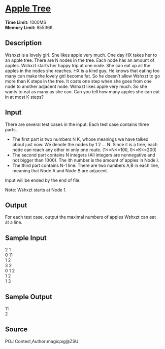 # [Apple Tree](http://poj.org/problem?id=2486)

**Time Limit:** 1000MS  
**Memory Limit:** 65536K

## Description

Wshxzt is a lovely girl. She likes apple very much. One day HX takes her to an apple tree. There are N nodes in the tree. Each node has an amount of apples. Wshxzt starts her happy trip at one node. She can eat up all the apples in the nodes she reaches. HX is a kind guy. He knows that eating too many can make the lovely girl become fat. So he doesn’t allow Wshxzt to go more than K steps in the tree. It costs one step when she goes from one node to another adjacent node. Wshxzt likes apple very much. So she wants to eat as many as she can. Can you tell how many apples she can eat in at most K steps?

## Input

There are several test cases in the input. Each test case contains three parts.
* The first part is two numbers N K, whose meanings we have talked about just now. We denote the nodes by 1 2 ... N. Since it is a tree, each node can reach any other in only one route. (1<=N<=100, 0<=K<=200)
* The second part contains N integers (All integers are nonnegative and not bigger than 1000). The ith number is the amount of apples in Node i.
* The third part contains N-1 line. There are two numbers A,B in each line, meaning that Node A and Node B are adjacent.

Input will be ended by the end of file. 

Note: Wshxzt starts at Node 1.

## Output

For each test case, output the maximal numbers of apples Wshxzt can eat at a line.

## Sample Input

2 1   
0 11  
1 2  
3 2  
0 1 2  
1 2  
1 3

## Sample Output

11  
2

## Source

POJ Contest,Author:magicpig@ZSU
